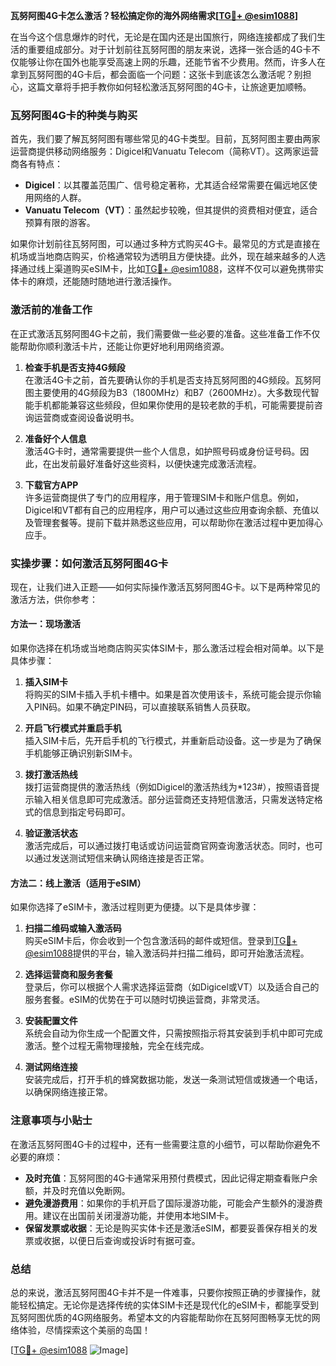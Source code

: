 **瓦努阿图4G卡怎么激活？轻松搞定你的海外网络需求[[TG💪+ @esim1088](https://t.me/s/esim1088)]**

在当今这个信息爆炸的时代，无论是在国内还是出国旅行，网络连接都成了我们生活的重要组成部分。对于计划前往瓦努阿图的朋友来说，选择一张合适的4G卡不仅能够让你在国外也能享受高速上网的乐趣，还能节省不少费用。然而，许多人在拿到瓦努阿图的4G卡后，都会面临一个问题：这张卡到底该怎么激活呢？别担心，这篇文章将手把手教你如何轻松激活瓦努阿图的4G卡，让旅途更加顺畅。

### 瓦努阿图4G卡的种类与购买

首先，我们要了解瓦努阿图有哪些常见的4G卡类型。目前，瓦努阿图主要由两家运营商提供移动网络服务：Digicel和Vanuatu Telecom（简称VT）。这两家运营商各有特点：

- **Digicel**：以其覆盖范围广、信号稳定著称，尤其适合经常需要在偏远地区使用网络的人群。
- **Vanuatu Telecom（VT）**：虽然起步较晚，但其提供的资费相对便宜，适合预算有限的游客。

如果你计划前往瓦努阿图，可以通过多种方式购买4G卡。最常见的方式是直接在机场或当地商店购买，价格通常较为透明且方便快捷。此外，现在越来越多的人选择通过线上渠道购买eSIM卡，比如[TG💪+ @esim1088](https://t.me/s/esim1088)，这样不仅可以避免携带实体卡的麻烦，还能随时随地进行激活操作。

### 激活前的准备工作

在正式激活瓦努阿图4G卡之前，我们需要做一些必要的准备。这些准备工作不仅能帮助你顺利激活卡片，还能让你更好地利用网络资源。

1. **检查手机是否支持4G频段**  
   在激活4G卡之前，首先要确认你的手机是否支持瓦努阿图的4G频段。瓦努阿图主要使用的4G频段为B3（1800MHz）和B7（2600MHz）。大多数现代智能手机都能兼容这些频段，但如果你使用的是较老款的手机，可能需要提前咨询运营商或查阅设备说明书。

2. **准备好个人信息**  
   激活4G卡时，通常需要提供一些个人信息，如护照号码或身份证号码。因此，在出发前最好准备好这些资料，以便快速完成激活流程。

3. **下载官方APP**  
   许多运营商提供了专门的应用程序，用于管理SIM卡和账户信息。例如，Digicel和VT都有自己的应用程序，用户可以通过这些应用查询余额、充值以及管理套餐等。提前下载并熟悉这些应用，可以帮助你在激活过程中更加得心应手。

### 实操步骤：如何激活瓦努阿图4G卡

现在，让我们进入正题——如何实际操作激活瓦努阿图4G卡。以下是两种常见的激活方法，供你参考：

#### 方法一：现场激活

如果你选择在机场或当地商店购买实体SIM卡，那么激活过程会相对简单。以下是具体步骤：

1. **插入SIM卡**  
   将购买的SIM卡插入手机卡槽中。如果是首次使用该卡，系统可能会提示你输入PIN码。如果不确定PIN码，可以直接联系销售人员获取。

2. **开启飞行模式并重启手机**  
   插入SIM卡后，先开启手机的飞行模式，并重新启动设备。这一步是为了确保手机能够正确识别新SIM卡。

3. **拨打激活热线**  
   拨打运营商提供的激活热线（例如Digicel的激活热线为*123#），按照语音提示输入相关信息即可完成激活。部分运营商还支持短信激活，只需发送特定格式的信息到指定号码即可。

4. **验证激活状态**  
   激活完成后，可以通过拨打电话或访问运营商官网查询激活状态。同时，也可以通过发送测试短信来确认网络连接是否正常。

#### 方法二：线上激活（适用于eSIM）

如果你选择了eSIM卡，激活过程则更为便捷。以下是具体步骤：

1. **扫描二维码或输入激活码**  
   购买eSIM卡后，你会收到一个包含激活码的邮件或短信。登录到[TG💪+ @esim1088](https://t.me/s/esim1088)提供的平台，输入激活码并扫描二维码，即可开始激活流程。

2. **选择运营商和服务套餐**  
   登录后，你可以根据个人需求选择运营商（如Digicel或VT）以及适合自己的服务套餐。eSIM的优势在于可以随时切换运营商，非常灵活。

3. **安装配置文件**  
   系统会自动为你生成一个配置文件，只需按照指示将其安装到手机中即可完成激活。整个过程无需物理接触，完全在线完成。

4. **测试网络连接**  
   安装完成后，打开手机的蜂窝数据功能，发送一条测试短信或拨通一个电话，以确保网络连接正常。

### 注意事项与小贴士

在激活瓦努阿图4G卡的过程中，还有一些需要注意的小细节，可以帮助你避免不必要的麻烦：

- **及时充值**：瓦努阿图的4G卡通常采用预付费模式，因此记得定期查看账户余额，并及时充值以免断网。
- **避免漫游费用**：如果你的手机开启了国际漫游功能，可能会产生额外的漫游费用。建议在出国前关闭漫游功能，并使用本地SIM卡。
- **保留发票或收据**：无论是购买实体卡还是激活eSIM，都要妥善保存相关的发票或收据，以便日后查询或投诉时有据可查。

### 总结

总的来说，激活瓦努阿图4G卡并不是一件难事，只要你按照正确的步骤操作，就能轻松搞定。无论你是选择传统的实体SIM卡还是现代化的eSIM卡，都能享受到瓦努阿图优质的4G网络服务。希望本文的内容能帮助你在瓦努阿图畅享无忧的网络体验，尽情探索这个美丽的岛国！

[[TG💪+ @esim1088](https://t.me/s/esim1088) ![Image](https://i.postimg.cc/4NQfJmqS/Snipaste-2025-05-13-00-14-12.png)]
